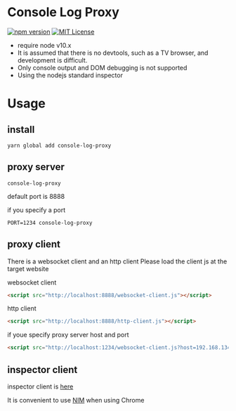 # Console Log Proxy

[![npm version](https://badge.fury.io/js/console-log-proxy.svg)](https://badge.fury.io/js/console-log-proxy)
[![MIT License](http://img.shields.io/badge/license-MIT-blue.svg?style=flat)](LICENSE)

- require node v10.x
- It is assumed that there is no devtools, such as a TV browser, and development is difficult.
- Only console output and DOM debugging is not supported
- Using the nodejs standard inspector

# Usage

## install

```
yarn global add console-log-proxy
```

## proxy server

```
console-log-proxy
```
default port is 8888

if you specify a port

```
PORT=1234 console-log-proxy
```

## proxy client

There is a websocket client and an http client
Please load the client js at the target website<Paste>

websocket client

```html
<script src="http://localhost:8888/websocket-client.js"></script>
```

http client

```html
<script src="http://localhost:8888/http-client.js"></script>
```

if youe specify proxy server host and port

```html
<script src="http://localhost:1234/websocket-client.js?host=192.168.134.80&port=1234"></script>
```

## inspector client

inspector client is [here](https://nodejs.org/en/docs/guides/debugging-getting-started/#inspector-clients)

It is convenient to use [NIM](https://chrome.google.com/webstore/detail/nodejs-v8-inspector-manag/gnhhdgbaldcilmgcpfddgdbkhjohddkj") when using Chrome
